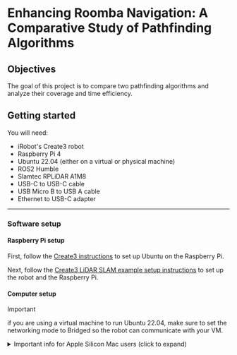 # Enhancing Roomba Navigation: A Comparative Study of Pathfinding Algorithms
## Objectives
The goal of this project is to compare two pathfinding algorithms and analyze their coverage and time efficiency.
## Getting started

You will need:
- iRobot's Create3 robot
- Raspberry Pi 4
- Ubuntu 22.04 (either on a virtual or physical machine)
- ROS2 Humble
- Slamtec RPLiDAR A1M8
- USB-C to USB-C cable
- USB Micro B to USB A cable
- Ethernet to USB-C adapter
  
---
### Software setup

#### Raspberry Pi setup
First, follow the [Create3 instructions](https://iroboteducation.github.io/create3_docs/setup/pi4humble/) to set up Ubuntu on the Raspberry Pi.

Next, follow the [Create3 LiDAR SLAM example setup instructions](https://github.com/iRobotEducation/create3_examples/tree/humble/create3_lidar_slam) to set up the robot and the Raspberry Pi.


#### Computer setup

>[!IMPORTANT]
>if you are using a virtual machine to run Ubuntu 22.04, make sure to set the networking mode to Bridged so the robot can communicate with your VM.
>
<details>
  <summary>Important info for Apple Silicon Mac users (click to expand)</summary>
  <br>
If you are using Apple Silicon, you must install Ubuntu 22.04 in a virtual machine. 

Download the 64-bit ARMv8 version of Ubuntu 22.04 server [here](https://cdimage.ubuntu.com/releases/22.04/release/).

Set up the virtual machine using your VM Software (this example uses UTM).

Make sure to set the networking mode to **Bridged (Advanced)**, and the Bridged Interface to **Automatic**. 

This will allow the virtual machine to communicate with the robot.
  <details>
    <summary>UTM setup instructions (click to expand)</summary>
  
  
  Click on "Create a New Virtual Machine"
  
  <img width="352" alt="image" src="https://github.com/user-attachments/assets/e07c7d2f-6737-49d6-8120-1a7a48fea08f" />
  
  Then click "Virtualize"
  
  <img width="444" alt="image" src="https://github.com/user-attachments/assets/710ea1f9-b1c6-4111-a7aa-3643e5c06a1b" />

  
  Then under "Preconfigured" click on "Linux"
  
  <img width="438" alt="image" src="https://github.com/user-attachments/assets/f9d6fbe0-a2cc-4b3e-8b39-2aed1c0b77b2" />

  Then leave Apple Virtualization unchecked, as we are using QEMU. Select the Ubuntu 22 server ISO that you downloaded earlier.
  
  <img width="442" alt="image" src="https://github.com/user-attachments/assets/ec304fda-77a9-4383-88d7-0f9660f6e0d7" />

  Then under hardware choose the amount of CPU cores and memory you want to allocate to the VM. I kept the default settings.

  <img width="444" alt="image" src="https://github.com/user-attachments/assets/eee14698-61a2-4fa1-9722-92e47434186d" />

  Then choose the amount of storage you want to use for the VM, and if you want to create a shared directory with your computer's OS and the VM.

  After setup it should look like this

  <img width="440" alt="image" src="https://github.com/user-attachments/assets/f3e0b525-3641-43a5-b571-b4d47ad4f84d" />

  Next, start the VM and follow the setup instructions. After it completes the install, shutdown the VM and remove the ubuntu 22 ISO from the CD/DVD drive.

  <img width="639" alt="image" src="https://github.com/user-attachments/assets/04de0b73-fed8-4fce-99c8-4a432c5fa910" />

  Next, boot into the VM run `sudo apt update && sudo apt upgrade` and then `sudo apt install ubuntu-desktop`. Then type reboot and load the VM. It should now load the desktop login page.

  Next, shut down the VM, right click and select "Edit" 
  
  <img width="297" alt="image" src="https://github.com/user-attachments/assets/8e53d200-d1b8-43f3-8d41-11c21a2b506e" />

  Under "Devices" click on "Network"

  <img width="795" alt="image" src="https://github.com/user-attachments/assets/82e8d325-8aae-485a-974d-c663087c8a68" />

  Change the Network Mode to "Bridged (Advanced)" and the Bridge Interface to "Automatic". This will allow the VM to communicate with the robot.

  <img width="788" alt="image" src="https://github.com/user-attachments/assets/f0543bfe-e286-4761-888d-6314b1fca4be" />

  </details>
</details>


